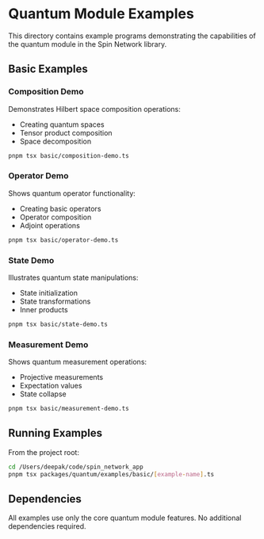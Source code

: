 # Quantum Module Examples

This directory contains example programs demonstrating the capabilities of the quantum module in the Spin Network library.

## Basic Examples

### Composition Demo
Demonstrates Hilbert space composition operations:
- Creating quantum spaces
- Tensor product composition
- Space decomposition
```bash
pnpm tsx basic/composition-demo.ts
```

### Operator Demo
Shows quantum operator functionality:
- Creating basic operators
- Operator composition
- Adjoint operations
```bash
pnpm tsx basic/operator-demo.ts
```

### State Demo
Illustrates quantum state manipulations:
- State initialization
- State transformations
- Inner products
```bash
pnpm tsx basic/state-demo.ts
```

### Measurement Demo
Shows quantum measurement operations:
- Projective measurements
- Expectation values
- State collapse
```bash
pnpm tsx basic/measurement-demo.ts
```

## Running Examples
From the project root:
```bash
cd /Users/deepak/code/spin_network_app
pnpm tsx packages/quantum/examples/basic/[example-name].ts
```

## Dependencies
All examples use only the core quantum module features. No additional dependencies required.